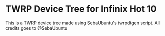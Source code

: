 # TWRP Device Tree for Infinix Hot 10
This is a TWRP device tree made using SebaUbuntu's twrpdtgen script. All credits goes to @SebaUbuntu
